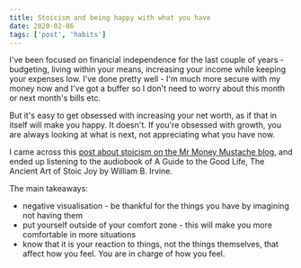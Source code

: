 ```yaml
---
title: Stoicism and being happy with what you have
date: 2020-02-06
tags: ['post', 'habits']
---
```


I've been focused on financial independence for the last couple of years - budgeting, living within your means, increasing your income while keeping your expenses low. I've done pretty well - I'm much more secure with my money now and I've got a buffer so I don't need to worry about this month or next month's bills etc.

But it's easy to get obsessed with increasing your net worth, as if that in itself will make you happy. It doesn't. If you're obsessed with growth, you are always looking at what is next, not appreciating what you have now.

I came across this [post about stoicism on the Mr Money Mustache blog](https://www.mrmoneymustache.com/2011/10/02/what-is-stoicism-and-how-can-it-turn-your-life-to-solid-gold/), and ended up listening to the audiobook of A Guide to the Good Life, The Ancient Art of Stoic Joy by William B. Irvine.

The main takeaways:
- negative visualisation - be thankful for the things you have by imagining not having them
- put yourself outside of your comfort zone - this will make you more comfortable in more situations
- know that it is your reaction to things, not the things themselves, that affect how you feel. You are in charge of how you feel.
